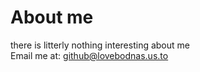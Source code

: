 # About me
there is litterly nothing interesting about me  
Email me at: [github@lovebodnas.us.to](mailto:github@lovebodnas.us.to)  
